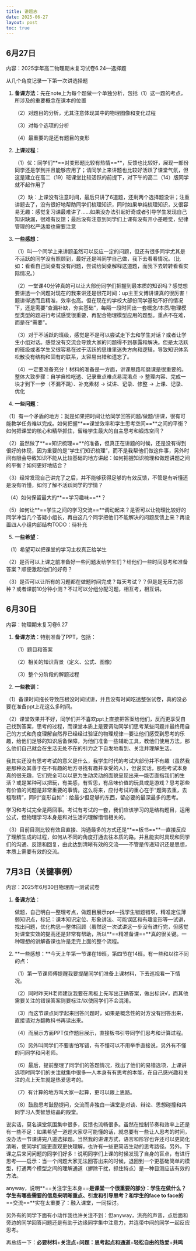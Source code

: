 ```yaml
---
title: 讲题志
date: 2025-06-27
layout: post
toc: true
---
```


## 6月27日

内容：2025学年高二物理期末复习试卷6.24—选择题

从几个角度记录一下第一次讲选择题

1. **备课方法**：先在note上为每个题做一个单独分析，包括（1）这一题的考点，所涉及的重要概念在课本的位置

   （2）对题目的分析，尤其注意体现其中的物理图像和变化过程

   （3）对每个选项的分析

   （4）最重要的是还有题目的变形

2. **上课过程**：

   （1）优：同学们**==对变形题比较有热情==**，反馈也比较好，展现一部份同学还是学到并且能够应用了；请同学上来讲题也比较好活跃了课堂气氛，但这是建立在高二（19）班课堂比较活跃的前提下，对下午的高二（14）版同学就不起作用了

   （2）缺：上课没有注意时间，最后只讲了6道题，还剩两个选择题没讲；注重讲题去了，没有很好地帮助同学们梳理知识，同时如果单纯梳理知识，又很容易无趣：感觉复习课最难讲了……如果没办法引起好奇或者引导学生发现自己知识缺漏，很难有反馈；最后没有注意到同学们上课有没有开小差睡觉，纪律管理的松严适度也需要注意

3. **一些感想**：

   （1）叫一个同学上来讲题虽然可以反应一定的问题，但还有很多同学尤其是不活跃的同学没有照顾到，最好还是叫同学自己做，我下去看看情况。（比如：看看自己同桌有没有问题，尝试给同桌解释这道题，而我下去转转看看实际情况。）

   （2）一堂课40分钟真的可以让大部份同学们把握到最本质的知识吗？感觉想要讲透一个问题对现在的我来讲还是很花时间：up主王文博讲课真的很厉害！题讲得透而且精准，效率也高。但在现在的学校大部份同学基础不好的情况下，还是需要“查漏补缺，夯实基础”，每隔一段时间出一套概念/本质/物理模型类型的题进行考试感觉很重要，再配合物理模型应用的题型。重点不在难，而是在“需要”。

   （3）对于不活跃的班级，感觉是不是可以尝试走下去和学生对话？或者让学生小组对话。感觉没有交流会导致大家的问题得不到暴露和解决。但是太活跃的班级或者学生又很容易在过于活跃的思维里迷失方向和逻辑，导致知识体系松散没有结构和固有的联系，太容易出错和遗忘了。

   （4）一定要准备充分！材料的准备是一方面，讲课思路和磨课是很重要的。整体大致步骤：自学自检吃透、记录重点难点易混淆点 $\rightarrow$ 整理内容、完成一块才到下一步（不漏不跳）、补充素材 $\rightarrow$ 试讲、记录、修整  $\rightarrow$ 上课、记录、优化

4. **一些问题**：

​	（1）有一个矛盾的地方：就是如果把时间让给同学回答问题/做题/讲课，很有可能教学任务难以完成。如何把握**==课堂效率和学生思考空间==**之间的平衡？如何把课堂的核心和精华抓住，留给学生最大的自主思考和锻炼空间？

​	（2）虽然做了**==知识梳理==**的准备，但真正在讲题的时候，还是没有得到很好的体现，因为重要的是“学生们知识梳理”，而不是我帮他们做这件事，另外时间有限会导致知识不能从比较基础的地方讲起：如何把握知识梳理和做题讲题之间的平衡？如何更好地结合？

​	（3）经常发现自己讲完了之后，并不能够获得足够的有效反馈，不管是有听懂还是没有听懂，如何了解不活跃同学的学情？

​	（4）如何保留最大的**==学习趣味==**？

​	（5）如何让**==学生之间的学习交流==**调动起来？是否可以让物理比较好的同学冲当几个答疑小组长，再由这几个同学把他们不能解决的问题反馈上来？再设置四人小组内部结构TODO：待补充 

5. **一些希望**：

​	（1）希望可以把课堂的学习主权真正给学生

​	（2）是否可以上课之前准备好一些问题发给学生们？给他们一些时间思考和准备答案？顺便激起他们的好奇？

​	（3）是否可以让所有的习题都在做题时间完成？每天考试？？但是是无压力那种？或者课前10分钟小测？不过可以分组分配习题，相互考，相互讲。



## 6月30日

内容：物理期末复习卷6.27

1. **备课方法**：特别准备了PPT，包括：

   （1）题目和答案

   （2）相关的知识背景（定义、公式、图像）

   （3）整个分阶段的解题过程

2. **一些教训：**

​	（1）备课时间拖长导致压根没时间试讲，并且没有时间吃透整张试卷，真的没必要在准备ppt上花这么多时间。

​	（2）课堂效果并不好，同学们并不喜欢ppt上直接把答案给他们，反而更享受自己找到答案，思考的过程，而课堂本质上是要调动同学们思考某些问题并最终用自己的方式和角度理解自然界已经经过验证的物理规律—要让他们感受到思考的乐趣，给他们足够的知识后备保障，为他们准备一些辅助工具，教他们使用方法，那么他们自己就会在生活无处不在的引力之下自发地看到、关注并理解生活。

我其实还没有思考考试的意义是什么，我学生时代的考试大部份并不有趣（虽然我是那种及其善于在不有趣的地方寻找有趣并享受的人），但说实话，那些考试本身真的很无趣，它们完全可以以更为生动灵动的面貌呈现出来—能否直指我们的生活？或是某种可以把玩，有美感，有哲思，有品味价值的玩具或是游戏？思考那些有价值的问题是非常重要的事情。这么将来，应付考试的重心在于“题海去重，去粗取精”，同时“变形自如”：给最少但足够的东西，留必要的最深最多的思考。

学习和考试完全是两回事。考试有考试的一套，我们应该学习的是结构题目，运用公式，但物理学习本身是和对生活的理解惜惜相关的。

​	（3）目前目测比较有效且直接、沟通最多的方式还是**==板书==**—直接反应了理解生成的过程，如何从不同的角度打通去往本质的路。并且能实时具现和同学们的沟通、反馈和回复，由此达到清晰有效的交流——不管是传递知识还是思想，本质上需要有效的交流。

## 7月3日（关键事例）

内容：2025年6月30日物理周一测试试卷

1. **备课方法**：

   做题，自己明白—整理考点，做题目展示ppt—找学生错题错项，精准定位薄弱知识点，标记：课本知识定位、形象讲法、可能误区和有趣变形等—试讲，找出问题，优化构思—整体回顾（虽然这一次试讲这一步没有进行完，但感觉对课堂实效的提高还是非常有帮助，所以**==精准备课==**真的很关键。一种理想的讲解备课也许是走完上面的整个流程。

2. **一些感想：**今天上午第一节课在19班，第四节在14班。有一些和以往不同的点：

   （1）第一节课师傅提醒我要提醒同学们准备上课材料，下去巡视看一下情况。

   （2）同时昨天H老师建议我要在黑板上先写出正确答案，做出标识√，而其他需要关注的错误答案则要标注/以使同学们不会混淆。

   （3）而这节课点同学起来回答问题时，如果是概念性的对方没有回答出来，直接请对方翻教科书再读出来。

   （4）而展示方面PPT仅作题目展示，直接板书引导同学们思考和计算过程。

   （5）另外叫同学们不要害怕写错，有不懂可以不用举手直接说，另外有不懂的问同学和问老师。

   （6）最后，提前整理了同学们的答题情况，找出了他们的易错选项，上课讲选项时同学们的关注就集中很多—人本身有有思考的本能，在自己感兴趣和关注的点上天生就是热爱思考的。

   （7）有计算的地方叫大家一起算，更可以跟上思路。

   （8）鼓励思考鼓励提问，交流而非独白—课堂是对谈、辩论、思想碰撞和共同学习人类智慧结晶的殿堂。

说实话，莫名课堂氛围集中很多，反馈也流畅很多。虽然在控制节奏和效率上还是有一些不足：如果希望一道题大家尽可能懂的话，就总要有一些让人思考的时间，没办法一节课讲完八道选择题。当然我的讲课方式，语言和形容也许还可以更简化清晰，使同学们能更直观更快理解，也许有一些更简洁生动的思考路径。另外，下课之后来问问题的同学们好多！说明同学们上课的时候发现了自身的盲点，有进行思考——启示：当一个问题大家无法回答出来的时候，退回到一个更基础简单的模型，打通两个模型之间的理解通道（摒除干扰，抓住特点）是一种目测应该有效的方法。

anyway，说明**==关注学生本身==**是课堂一个很重要的部分：学生在做什么？学生有哪些需要的信息来明晰重点、引发和引导思考？和学生的face to face的**==交流==**实在太重要了：融入课堂，一同探讨。

另外有的同学下面有小动作我也许关注不到：但anyway，洪亮的声音，点后面和旁边的同学回答问题还是有助于边缘同学集中注意力，并连带中间的同学一起反应思考。

再总结一下：**必要材料**+**关注点**+**问题：思考起点和通道**+**轻松自由的热爱**+**共鸣**


